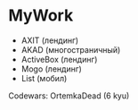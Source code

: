 # MyWork

- AXIT (лендинг)
- AKAD (многостраничный)
- ActiveBox (лендинг)
- Mogo (лендинг)
- List (мобил)

Codewars: OrtemkaDead (6 kyu)
